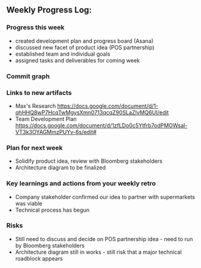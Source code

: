## Weekly Progress Log:
### Progress this week
* created development plan and progress board (Asana)
* discussed new facet of product idea (POS partnership)
* established team and individual goals
* assigned tasks and deliverables for coming week

### Commit graph

### Links to new artifacts
* Max's Research <html> https://docs.google.com/document/d/1-qhHHQ8wP7HcqTwMgysXmn0713qcqZ90SLaZIvMQ6UI/edit </html>
* Team Development Plan <html> https://docs.google.com/document/d/1zfLDo0c5Ytfrb7odPMOWsal-VT3k3OYAGMmzPUYv-6s/edit# </html>

### Plan for next week
* Solidify product idea, review with Bloomberg stakeholders
* Architecture diagram to be finalized
### Key learnings and actions from your weekly retro
* Company stakeholder confirmed our idea to partner with supermarkets was viable
* Technical process has begun

### Risks
* Still need to discuss and decide on POS partnership idea - need to run by Bloomberg stakeholders
* Architecture diagram still in works - still risk that a major technical roadblock appears
